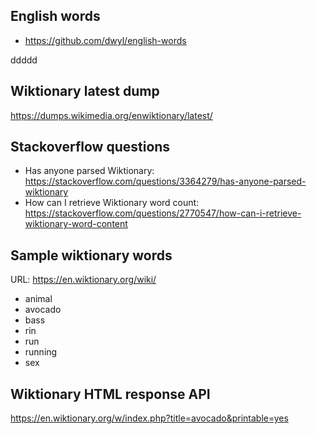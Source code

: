 ## English words

- https://github.com/dwyl/english-words


ddddd

## Wiktionary latest dump

https://dumps.wikimedia.org/enwiktionary/latest/

## Stackoverflow questions

- Has anyone parsed Wiktionary: https://stackoverflow.com/questions/3364279/has-anyone-parsed-wiktionary
- How can I retrieve Wiktionary word count:
  https://stackoverflow.com/questions/2770547/how-can-i-retrieve-wiktionary-word-content

## Sample wiktionary words

URL: https://en.wiktionary.org/wiki/<word>

- animal
- avocado
- bass
- rin
- run
- running
- sex

## Wiktionary HTML response API

https://en.wiktionary.org/w/index.php?title=avocado&printable=yes
